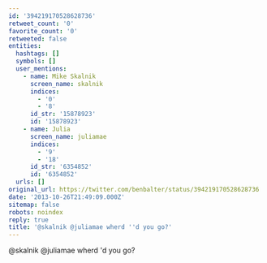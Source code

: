```yaml
---
id: '394219170528628736'
retweet_count: '0'
favorite_count: '0'
retweeted: false
entities:
  hashtags: []
  symbols: []
  user_mentions:
    - name: Mike Skalnik
      screen_name: skalnik
      indices:
        - '0'
        - '8'
      id_str: '15878923'
      id: '15878923'
    - name: Julia
      screen_name: juliamae
      indices:
        - '9'
        - '18'
      id_str: '6354852'
      id: '6354852'
  urls: []
original_url: https://twitter.com/benbalter/status/394219170528628736
date: '2013-10-26T21:49:09.000Z'
sitemap: false
robots: noindex
reply: true
title: '@skalnik @juliamae wherd ''d you go?'
---
```


@skalnik @juliamae wherd 'd you go?